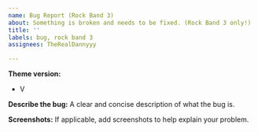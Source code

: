 ```yaml
---
name: Bug Report (Rock Band 3)
about: Something is broken and needs to be fixed. (Rock Band 3 only!)
title: ''
labels: bug, rock band 3
assignees: TheRealDannyyy

---
```


**Theme version:** <!-- (Options menu in the bottom-left.) -->
 - V

**Describe the bug:**
A clear and concise description of what the bug is.

**Screenshots:**
If applicable, add screenshots to help explain your problem.
